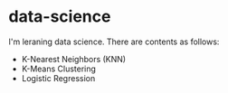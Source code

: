 # data-science

I'm leraning data science. There are contents as follows:

- K-Nearest Neighbors (KNN)
- K-Means Clustering
- Logistic Regression
